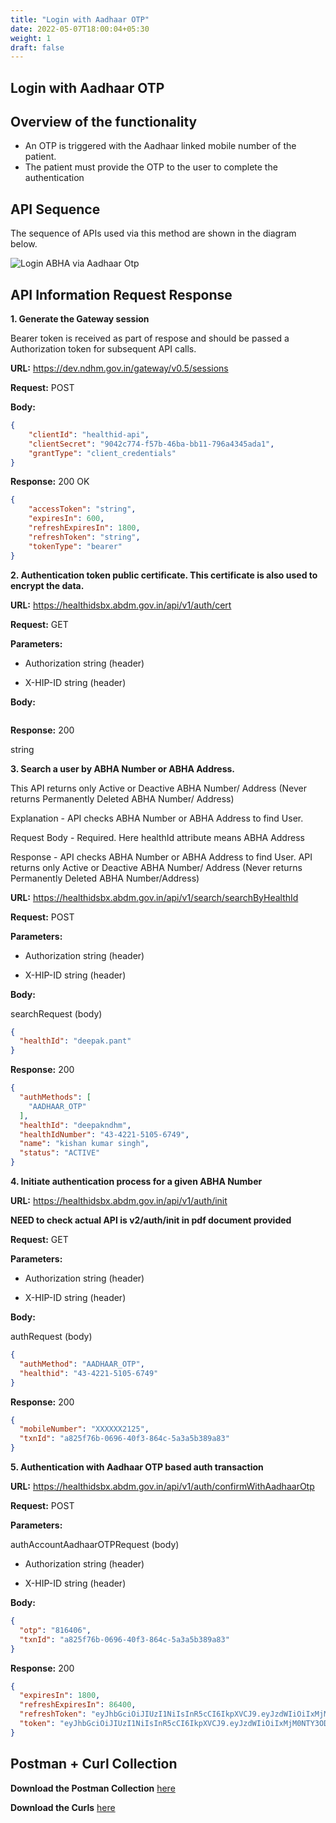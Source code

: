 ```yaml
---
title: "Login with Aadhaar OTP"
date: 2022-05-07T18:00:04+05:30
weight: 1
draft: false
---
```


## Login with Aadhaar OTP

## Overview of the functionality 

- An OTP is triggered with the Aadhaar linked mobile number of the patient. 
- The patient must provide the OTP to the user to complete the authentication


## API Sequence 

The sequence of APIs used via this method are shown in the diagram below.

![Login ABHA via Aadhaar Otp](/abdm-docs/img/Login_With_ABHA.png)



## API Information Request Response 


**1. Generate the Gateway session**

Bearer token is received as part of respose and should be passed a Authorization token for subsequent API calls.

**URL:** https://dev.ndhm.gov.in/gateway/v0.5/sessions

**Request:** POST  

**Body:**

```json
{
    "clientId": "healthid-api",
    "clientSecret": "9042c774-f57b-46ba-bb11-796a4345ada1",
    "grantType": "client_credentials"
}
```

**Response:** 200 OK

```json
{
    "accessToken": "string",
    "expiresIn": 600,
    "refreshExpiresIn": 1800,
    "refreshToken": "string",
    "tokenType": "bearer"
}
```



**2. Authentication token public certificate. This certificate is also used to encrypt the data.**

**URL:** https://healthidsbx.abdm.gov.in/api/v1/auth/cert

**Request:** GET  

**Parameters:**

- Authorization
string (header)

- X-HIP-ID
string (header)


**Body:**

```json

```

**Response:** 200

string



**3. Search a user by ABHA Number or ABHA Address.**

This API returns only Active or Deactive ABHA Number/ Address (Never returns Permanently Deleted ABHA Number/ Address)

Explanation - API checks ABHA Number or ABHA Address to find User.

Request Body - Required. Here healthId attribute means ABHA Address

Response - API checks ABHA Number or ABHA Address to find User. API returns only Active or Deactive ABHA Number/ Address (Never returns Permanently Deleted ABHA Number/Address)

**URL:** https://healthidsbx.abdm.gov.in/api/v1/search/searchByHealthId

**Request:** POST  

**Parameters:**

- Authorization string (header)

- X-HIP-ID  string (header)


**Body:**

searchRequest (body)

```json
{
  "healthId": "deepak.pant"
}
```

**Response:** 200

```json
{
  "authMethods": [
    "AADHAAR_OTP"
  ],
  "healthId": "deepakndhm",
  "healthIdNumber": "43-4221-5105-6749",
  "name": "kishan kumar singh",
  "status": "ACTIVE"
}
```



**4. Initiate authentication process for a given ABHA Number**

**URL:** https://healthidsbx.abdm.gov.in/api/v1/auth/init

**NEED to check actual API is v2/auth/init in pdf document provided**

**Request:** GET  

**Parameters:**

- Authorization string (header)

- X-HIP-ID  string (header)


**Body:**

authRequest  (body)

```json
{
  "authMethod": "AADHAAR_OTP",
  "healthid": "43-4221-5105-6749"
}
```

**Response:** 200

```json
{
  "mobileNumber": "XXXXXX2125",
  "txnId": "a825f76b-0696-40f3-864c-5a3a5b389a83"
}
```



**5. Authentication with Aadhaar OTP based auth transaction**

**URL:** https://healthidsbx.abdm.gov.in/api/v1/auth/confirmWithAadhaarOtp

**Request:** POST  

**Parameters:**

authAccountAadhaarOTPRequest  (body)

- Authorization  string (header)

- X-HIP-ID  string (header)


**Body:**

```json
{
  "otp": "816406",
  "txnId": "a825f76b-0696-40f3-864c-5a3a5b389a83"
}
```

**Response:** 200

```json
{
  "expiresIn": 1800,
  "refreshExpiresIn": 86400,
  "refreshToken": "eyJhbGciOiJIUzI1NiIsInR5cCI6IkpXVCJ9.eyJzdWIiOiIxMjM0NTY3ODkwIiwibmFtZSI6IkpvaG4gRG9lIiwiaWF0IjoxNTE2MjM5MDIyfQ.SflKxwRJSMeKKF2QT4fwpMeJf36POk6yJV_adQssw5c",
  "token": "eyJhbGciOiJIUzI1NiIsInR5cCI6IkpXVCJ9.eyJzdWIiOiIxMjM0NTY3ODkwIiwibmFtZSI6IkpvaG4gRG9lIiwiaWF0IjoxNTE2MjM5MDIyfQ.SflKxwRJSMeKKF2QT4fwpMeJf36POk6yJV_adQssw5c"
}
```



## Postman + Curl Collection 

**Download the Postman Collection** [here](/abdm-docs/Postman/)

**Download the Curls** [here](/abdm-docs/Curls/)



